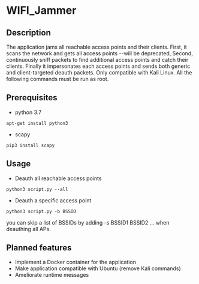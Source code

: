 # WIFI_Jammer

## Description

The application jams all reachable access points and their clients. First, it scans the network and gets all access points --will be deprecated, Second, continuously sniff packets to find additional access points and catch their clients. Finally it impersonates each access points and sends both generic and client-targeted deauth packets.
Only compatible with Kali Linux. All the following commands must be run as root.

## Prerequisites

* python 3.7

```
apt-get install python3
```

* scapy

```
pip3 install scapy
```

## Usage

* Deauth all reachable access points

```
python3 script.py --all
```

* Deauth a specific access point
```
python3 script.py -b BSSID
```

you can skip a list of BSSIDs by adding -s BSSID1 BSSID2 ... when deauthing all APs.

## Planned features

* Implement a Docker container for the application
* Make application compatible with Ubuntu (remove Kali commands)
* Ameliorate runtime messages
